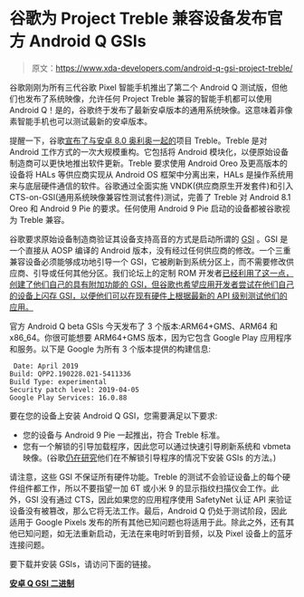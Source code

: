 # 谷歌为 Project Treble 兼容设备发布官方 Android Q GSIs

> 原文：<https://www.xda-developers.com/android-q-gsi-project-treble/>

谷歌刚刚为所有三代谷歌 Pixel 智能手机推出了第二个 Android Q 测试版，但他们也发布了系统映像，允许任何 Project Treble 兼容的智能手机都可以使用 Android Q！是的，谷歌终于发布了最新安卓版本的通用系统映像。这意味着非像素智能手机也可以测试最新的安卓版本。

提醒一下，谷歌[宣布了与安卓 8.0 奥利奥一起的](https://www.xda-developers.com/googles-project-treble-modularize-android-so-oems-can-update-devices-faster/)项目 Treble。Treble 是对 Android 工作方式的一次大规模重构。它包括将 Android 模块化，以便原始设备制造商可以更快地推出软件更新。Treble 要求使用 Android Oreo 及更高版本的设备将 HALs 等供应商实现从 Android OS 框架中分离出来，HALs 是操作系统用来与底层硬件通信的软件。谷歌通过全面实施 VNDK(供应商原生开发套件)和引入 CTS-on-GSI(通用系统映像兼容性测试套件)测试，完善了 Treble 对 Android 8.1 Oreo 和 Android 9 Pie 的要求。任何使用 Android 9 Pie 启动的设备都被谷歌视为 Treble 兼容。

谷歌要求原始设备制造商验证其设备支持高音的方式是启动所谓的 [GSI](https://www.xda-developers.com/flash-generic-system-image-project-treble-device/) 。GSI 是一个直接从 AOSP 编译的 Android 版本，没有经过任何供应商的修改。一个三重兼容设备必须能够成功地引导一个 GSI，它被刷新到系统分区上，而不需要修改供应商、引导或任何其他分区。我们论坛上的定制 ROM 开发者[已经利用了这一点，创建了他们自己的具有附加功能的 GSI，但谷歌也希望应用开发者尝试在他们自己的设备上闪存 GSI，以便他们可以在现有硬件上根据最新的 API 级别测试他们的应用。](https://forum.xda-developers.com/project-treble)

官方 Android Q beta GSIs 今天发布了 3 个版本:ARM64+GMS、ARM64 和 x86_64。你很可能想要 ARM64+GMS 版本，因为它包含 Google Play 应用程序和服务。以下是 Google 为所有 3 个版本提供的构建信息:

```
 Date: April 2019
Build: QPP2.190228.021-5411336
Build Type: experimental
Security patch level: 2019-04-05
Google Play Services: 16.0.88 
```

要在您的设备上安装 Android Q GSI，您需要满足以下要求:

*   您的设备与 Android 9 Pie 一起推出，符合 Treble 标准。
*   您有一个解锁的引导加载程序，因此您可以通过快速引导刷新系统和 vbmeta 映像。(谷歌[仍在研究](https://www.xda-developers.com/android-q-dynamic-android-aosp-gsi/)他们在不解锁引导程序的情况下安装 GSIs 的方法。)

请注意，这些 GSI 不保证所有硬件功能。Treble 的测试不会验证设备上的每个硬件组件都工作，所以不要指望一加 6T 或小米 9 的显示指纹扫描仪会工作。此外，GSI 没有通过 CTS，因此如果您的应用程序使用 SafetyNet 认证 API 来验证设备没有被篡改，那么它将无法工作。最后，Android Q 仍处于测试阶段，因此适用于 Google Pixels 发布的所有其他已知问题也将适用于此。除此之外，还有其他已知问题，如无法重新启动，无法在来电时听到音频，以及 Pixel 设备上的蓝牙连接问题。

要下载并安装 GSIs，请访问下面的链接。

[**安卓 Q GSI 二进制**](https://developer.android.com/preview/gsi-release-notes)